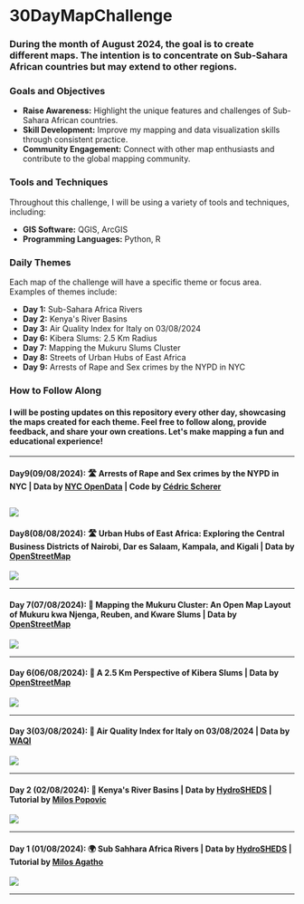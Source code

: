 # 30DayMapChallenge

### During the month of August 2024, the goal is to create different maps. The intention is to concentrate on Sub-Sahara African countries but may extend to other regions.

### Goals and Objectives
- **Raise Awareness:** Highlight the unique features and challenges of Sub-Sahara African countries.
- **Skill Development:** Improve my mapping and data visualization skills through consistent practice.
- **Community Engagement:** Connect with other map enthusiasts and contribute to the global mapping community.

### Tools and Techniques
Throughout this challenge, I will be using a variety of tools and techniques, including:
- **GIS Software:** QGIS, ArcGIS
- **Programming Languages:** Python, R

### Daily Themes
Each map of the challenge will have a specific theme or focus area. Examples of themes include:
- **Day 1:** Sub-Sahara Africa Rivers
- **Day 2:** Kenya's River Basins
- **Day 3:** Air Quality Index for Italy on 03/08/2024
- **Day 6:** Kibera Slums: 2.5 Km Radius
- **Day 7:** Mapping the Mukuru Slums Cluster
- **Day 8:** Streets of Urban Hubs of East Africa
- **Day 9:** Arrests of Rape and Sex crimes by the NYPD in NYC

### How to Follow Along
#### I will be posting updates on this repository every other day, showcasing the maps created for each theme. Feel free to follow along, provide feedback, and share your own creations. Let's make mapping a fun and educational experience!

---
#### Day9(09/08/2024): 🛣️ Arrests of Rape and Sex crimes by the NYPD in NYC | Data by [NYC OpenData](https://data.cityofnewyork.us/Public-Safety/NYPD-Arrest-Data-Year-to-Date-/uip8-fykc/about_data) | Code by [Cédric Scherer](https://github.com/z3tt) 

![](https://github.com/RachaelKilonzo/MapChallenge/blob/main/Plots/Day9%20%3D%20NYPDArrests.png)
---
#### Day8(08/08/2024): 🛣️ Urban Hubs of East Africa: Exploring the Central Business Districts of Nairobi, Dar es Salaam, Kampala, and Kigali | Data by [OpenStreetMap](https://www.openstreetmap.org/#map=16/-1.9577/30.0860)

![](https://github.com/RachaelKilonzo/MapChallenge/blob/main/Plots/Day8%20%3D%20EAC_CBDS.png)

---
#### Day 7(07/08/2024): 🌆 Mapping the Mukuru Cluster: An Open Map Layout of Mukuru kwa Njenga, Reuben, and Kware Slums | Data by [OpenStreetMap](https://www.openstreetmap.org/#map=12/-1.2760/36.7589)

![](https://github.com/RachaelKilonzo/MapChallenge/blob/main/Plots/Day7%20%3D%20MukuruNeighbourhood_compressed.png)

---
#### Day 6(06/08/2024): 🌆 A 2.5 Km Perspective of Kibera Slums |  Data by [OpenStreetMap](https://www.openstreetmap.org/#map=12/-1.2760/36.7589)

![](https://github.com/RachaelKilonzo/MapChallenge/blob/main/Plots/Day6%20%3D%20RadiusKibera_compressed.png)

---
#### Day 3(03/08/2024): 💨 Air Quality Index for Italy on 03/08/2024 | Data by [WAQI](https://aqicn.org/api)

![](https://github.com/RachaelKilonzo/MapChallenge/blob/main/Plots/Day2%20%3D%20KenyaRiverBasins.png)

---
#### Day 2 (02/08/2024): 🌊 Kenya's River Basins | Data by [HydroSHEDS](https://www.hydrosheds.org/products/hydrobasins) | Tutorial by [Milos Popovic](https://www.youtube.com/watch?v=HugGwjogPv0)

![](https://github.com/RachaelKilonzo/MapChallenge/blob/main/Plots/Day2%20%3D%20KenyaRiverBasins.png)

---
#### Day 1 (01/08/2024): 🌍 Sub Sahhara Africa Rivers | Data by [HydroSHEDS](https://www.hydrosheds.org/products/hydrobasins) | Tutorial by [Milos Agatho](https://www.youtube.com/watch?v=tlVNJTZO2js)

![](https://github.com/RachaelKilonzo/MapChallenge/blob/main/Plots/Day1%20%3D%20SSAfricaRivers_Compressed.png)

---
